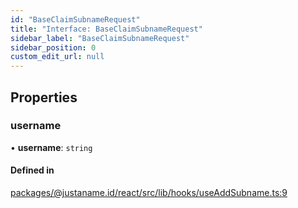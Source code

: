 ```yaml
---
id: "BaseClaimSubnameRequest"
title: "Interface: BaseClaimSubnameRequest"
sidebar_label: "BaseClaimSubnameRequest"
sidebar_position: 0
custom_edit_url: null
---
```


## Properties

### username

• **username**: `string`

#### Defined in

[packages/@justaname.id/react/src/lib/hooks/useAddSubname.ts:9](https://github.com/JustaName-id/JustaName-sdk/blob/5db266b/packages/@justaname.id/react/src/lib/hooks/useAddSubname.ts#L9)
